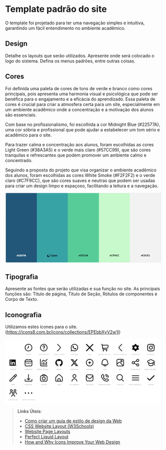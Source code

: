 # Template padrão do site

O template foi projetado para ter uma navegação simples e intuitiva, garantindo um fácil entendimento no ambiente acadêmico.

## Design

Detalhe os layouts que serão utilizados. Apresente onde será colocado o logo do sistema. Defina os menus padrões, entre outras coisas.


## Cores

Foi definida uma paleta de cores de tons de verde e branco como cores principais, pois apresenta uma harmonia visual e psicológica que pode ser benéfica para o engajamento e a eficácia do aprendizado. Essa paleta de cores é crucial para criar a atmosfera certa para um site, especialmente em um ambiente acadêmico onde a concentração e a motivação dos alunos são essenciais.

Com base no profissionalismo, foi escolhida a cor Midnight Blue (#22577A), uma cor sóbria e profissional que pode ajudar a estabelecer um tom sério e acadêmico para o site. 

Para trazer calma e concentração aos alunos, foram escolhidas as cores Light Green (#38A3A5) e o verde mais claro (#57CC99), que são cores tranquilas e refrescantes que podem promover um ambiente calmo e concentrado. 

Seguindo a proposta do projeto que visa organizar o ambiente acadêmico dos alunos, foram escolhidas as cores White Smoke (#F2F2F2) e o verde claro (#C7F9CC), que são cores suaves e neutras que podem ser usadas para criar um design limpo e espaçoso, facilitando a leitura e a navegação.

![Cores](./img/paletacoresClassCapture.png)

## Tipografia

Apresente as fontes que serão utilizadas e sua função no site. As principais funções são: Título de página, Título de Seção, Rótulos de componentes e Corpo de Texto.


## Iconografia

Utilizamos estes ícones para o site.
(https://icons8.com.br/icons/collections/EPEbbXyV2w1l)

![Iconografia](./img/IconsClassCapture.png)


> **Links Úteis**:
>
> -  [Como criar um guia de estilo de design da Web](https://edrodrigues.com.br/blog/como-criar-um-guia-de-estilo-de-design-da-web/#)
> - [CSS Website Layout (W3Schools)](https://www.w3schools.com/css/css_website_layout.asp)
> - [Website Page Layouts](http://www.cellbiol.com/bioinformatics_web_development/chapter-3-your-first-web-page-learning-html-and-css/website-page-layouts/)
> - [Perfect Liquid Layout](https://matthewjamestaylor.com/perfect-liquid-layouts)
> - [How and Why Icons Improve Your Web Design](https://usabilla.com/blog/how-and-why-icons-improve-you-web-design/)

